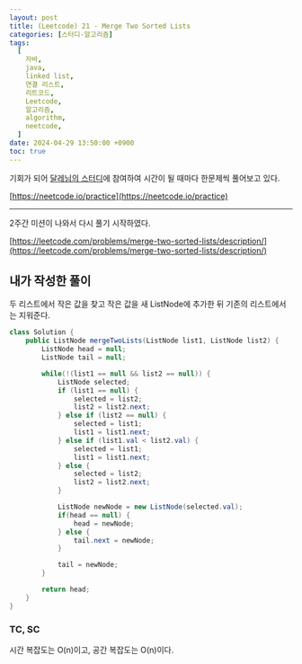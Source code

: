 ```yaml
---
layout: post
title: (Leetcode) 21 - Merge Two Sorted Lists
categories: [스터디-알고리즘]
tags:
  [
    자바,
    java,
    linked list,
    연결 리스트,
    리트코드,
    Leetcode,
    알고리즘,
    algorithm,
    neetcode,
  ]
date: 2024-04-29 13:50:00 +0900
toc: true
---
```


기회가 되어 [달레님의 스터디](https://github.com/DaleStudy/leetcode-study)에 참여하여 시간이 될 때마다 한문제씩 풀어보고 있다.

[https://neetcode.io/practice](https://neetcode.io/practice)

---

2주간 미션이 나와서 다시 풀기 시작하였다.

[https://leetcode.com/problems/merge-two-sorted-lists/description/](https://leetcode.com/problems/merge-two-sorted-lists/description/)

## 내가 작성한 풀이

두 리스트에서 작은 값을 찾고 작은 값을 새 ListNode에 추가한 뒤 기존의 리스트에서는 지워준다.

```java
class Solution {
    public ListNode mergeTwoLists(ListNode list1, ListNode list2) {
        ListNode head = null;
        ListNode tail = null;

        while(!(list1 == null && list2 == null)) {
            ListNode selected;
            if (list1 == null) {
                selected = list2;
                list2 = list2.next;
            } else if (list2 == null) {
                selected = list1;
                list1 = list1.next;
            } else if (list1.val < list2.val) {
                selected = list1;
                list1 = list1.next;
            } else {
                selected = list2;
                list2 = list2.next;
            }

            ListNode newNode = new ListNode(selected.val);
            if(head == null) {
                head = newNode;
            } else {
                tail.next = newNode;
            }

            tail = newNode;
        }

        return head;
    }
}
```

### TC, SC

시간 복잡도는 O(n)이고, 공간 복잡도는 O(n)이다.

